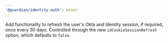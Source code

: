 ```yaml
---
'@guardian/identity-auth': minor
---
```


Add functionality to refresh the user's Okta and Identity session, if required, once every 30 days. Controlled through the new `idCookieSessionRefresh` option, which defaults to `false`.
